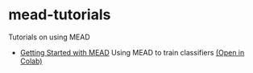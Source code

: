 # mead-tutorials
Tutorials on using MEAD


- [Getting Started with MEAD](mead_1_pytorch.ipynb) Using MEAD to train classifiers [(Open in Colab)](https://colab.research.google.com/github/dpressel/mead-tutorials/blob/master/mead_1_pytorch.ipynb)

